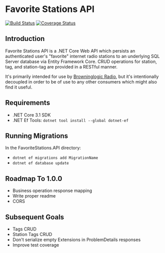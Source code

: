 # Favorite Stations API
[![Build Status](https://toxicbard.visualstudio.com/Browninglogic%20Radio/_apis/build/status/Favorite%20Stations%20API?branchName=master)](https://toxicbard.visualstudio.com/Browninglogic%20Radio/_build/latest?definitionId=3&branchName=master)
[![Coverage Status](https://coveralls.io/repos/github/pfbrowning/favorite-stations-api/badge.svg?branch=master)](https://coveralls.io/github/pfbrowning/favorite-stations-api?branch=master)

## Introduction
Favorite Stations API is a .NET Core Web API which persists an authenticated user's "favorite" internet radio stations to an underlying SQL Server database via Entity Framework Core.  CRUD operations for station, tag, and station-tag are provided in a RESTful manner.

It's primarily intended for use by [Browninglogic Radio](https://github.com/pfbrowning/ng-radio), but it's intentionally decoupled in order to be of use to any other consumers which might also find it useful.

## Requirements
* .NET Core 3.1 SDK
* .NET Ef Tools: `dotnet tool install --global dotnet-ef`

## Running Migrations
In the FavoriteStations.API directory:
* `dotnet ef migrations add MigrationName`
* `dotnet ef database update`

## Roadmap To 1.0.0
* Business operation response mapping
* Write proper readme
* CORS

## Subsequent Goals
* Tags CRUD
* Station Tags CRUD
* Don't serialize empty Extensions in ProblemDetails responses
* Improve test coverage